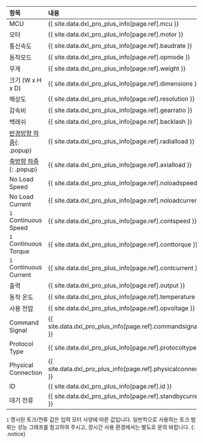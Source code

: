 
| 항목                      | 내용                                                           |
|:--------------------------|:---------------------------------------------------------------|
| MCU                     | {{ site.data.dxl_pro_plus_info[page.ref].mcu }}                        |
| 모터                      | {{ site.data.dxl_pro_plus_info[page.ref].motor }}              |
| 통신속도                  | {{ site.data.dxl_pro_plus_info[page.ref].baudrate }}           |
| 동작모드                  | {{ site.data.dxl_pro_plus_info[page.ref].opmode }}             |
| 무게                      | {{ site.data.dxl_pro_plus_info[page.ref].weight }}             |
| 크기 (W x H x D)          | {{ site.data.dxl_pro_plus_info[page.ref].dimensions }}         |
| 해상도                    | {{ site.data.dxl_pro_plus_info[page.ref].resolution }}         |
| 감속비                    | {{ site.data.dxl_pro_plus_info[page.ref].gearratio }}          |
| 백래쉬                    | {{ site.data.dxl_pro_plus_info[page.ref].backlash }}           |{% if site.data.dxl_pro_plus_info[page.ref].radialload != 'N/A' %}
| [반경방향 하중]{: .popup} | {{ site.data.dxl_pro_plus_info[page.ref].radialload }}         |{% else %}{% endif %}{% if site.data.dxl_pro_plus_info[page.ref].axialload != 'N/A' %}
| [축방향 하중]{: .popup}   | {{ site.data.dxl_pro_plus_info[page.ref].axialload }}          |{% else %}{% endif %}
| No Load Speed             | {{ site.data.dxl_pro_plus_info[page.ref].noloadspeed }}        |
| No Load Current           | {{ site.data.dxl_pro_plus_info[page.ref].noloadcurrent }}      |
| `1` Continuous Speed      | {{ site.data.dxl_pro_plus_info[page.ref].contspeed }}          |
| `1` Continuous Torque     | {{ site.data.dxl_pro_plus_info[page.ref].conttorque }}         |
| `1` Continuous Current    | {{ site.data.dxl_pro_plus_info[page.ref].contcurrent }}        |
| 출력                      | {{ site.data.dxl_pro_plus_info[page.ref].output }}             |
| 동작 온도                 | {{ site.data.dxl_pro_plus_info[page.ref].temperature }}        |
| 사용 전압                 | {{ site.data.dxl_pro_plus_info[page.ref].opvoltage }}          |
| Command Signal            | {{ site.data.dxl_pro_plus_info[page.ref].commandsignalkr }}    |
| Protocol Type             | {{ site.data.dxl_pro_plus_info[page.ref].protocoltypekr }}     |
| Physical Connection       | {{ site.data.dxl_pro_plus_info[page.ref].physicalconnection }} |
| ID                        | {{ site.data.dxl_pro_plus_info[page.ref].id }}                 |
| 대기 전류                 | {{ site.data.dxl_pro_plus_info[page.ref].standbycurrent }}     |

`1` 명시된 토크/전류 값은 입력 모터 사양에 따른 값입니다. 일반적으로 사용하는 토크 범위는 성능 그래프를 참고하여 주시고, 장시간 사용 환경에서는 별도로 문의 바랍니다.
{: .notice}

[반경방향 하중]: /assets/images/dxl/axial_radial_load_pro.png
[축방향 하중]: /assets/images/dxl/axial_radial_load_pro.png
